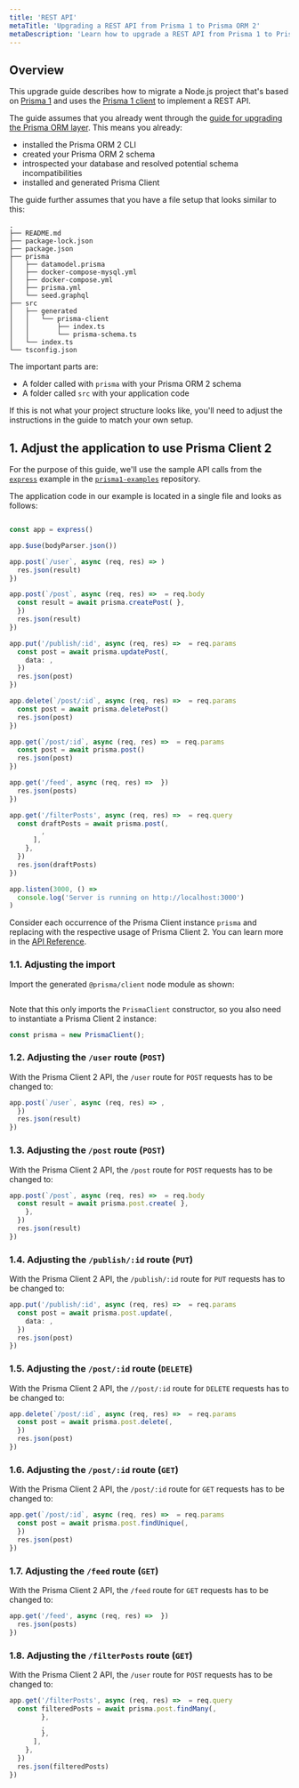 ```yaml
---
title: 'REST API'
metaTitle: 'Upgrading a REST API from Prisma 1 to Prisma ORM 2'
metaDescription: 'Learn how to upgrade a REST API from Prisma 1 to Prisma ORM 2.'
---
```


## Overview

This upgrade guide describes how to migrate a Node.js project that's based on [Prisma 1](https://github.com/prisma/prisma1) and uses the [Prisma 1 client](https://v1.prisma.io/docs/1.34/prisma-client/) to implement a REST API.

The guide assumes that you already went through the [guide for upgrading the Prisma ORM layer](/orm/more/upgrade-guides/upgrade-from-prisma-1/upgrading-the-prisma-layer-postgresql). This means you already:

- installed the Prisma ORM 2 CLI
- created your Prisma ORM 2 schema
- introspected your database and resolved potential schema incompatibilities
- installed and generated Prisma Client

The guide further assumes that you have a file setup that looks similar to this:

```
.
├── README.md
├── package-lock.json
├── package.json
├── prisma
│   ├── datamodel.prisma
│   ├── docker-compose-mysql.yml
│   ├── docker-compose.yml
│   ├── prisma.yml
│   └── seed.graphql
├── src
│   ├── generated
│   │   └── prisma-client
│   │       ├── index.ts
│   │       └── prisma-schema.ts
│   └── index.ts
└── tsconfig.json
```

The important parts are:

- A folder called with `prisma` with your Prisma ORM 2 schema
- A folder called `src` with your application code

If this is not what your project structure looks like, you'll need to adjust the instructions in the guide to match your own setup.

## 1. Adjust the application to use Prisma Client 2

For the purpose of this guide, we'll use the sample API calls from the [`express`](https://github.com/prisma/prisma1-examples/tree/master/typescript/rest-express) example in the [`prisma1-examples`](https://github.com/prisma/prisma1-examples/) repository.

The application code in our example is located in a single file and looks as follows:

```ts

const app = express()

app.$use(bodyParser.json())

app.post(`/user`, async (req, res) => )
  res.json(result)
})

app.post(`/post`, async (req, res) =>  = req.body
  const result = await prisma.createPost( },
  })
  res.json(result)
})

app.put('/publish/:id', async (req, res) =>  = req.params
  const post = await prisma.updatePost(,
    data: ,
  })
  res.json(post)
})

app.delete(`/post/:id`, async (req, res) =>  = req.params
  const post = await prisma.deletePost()
  res.json(post)
})

app.get(`/post/:id`, async (req, res) =>  = req.params
  const post = await prisma.post()
  res.json(post)
})

app.get('/feed', async (req, res) =>  })
  res.json(posts)
})

app.get('/filterPosts', async (req, res) =>  = req.query
  const draftPosts = await prisma.post(,
        ,
      ],
    },
  })
  res.json(draftPosts)
})

app.listen(3000, () =>
  console.log('Server is running on http://localhost:3000')
)
```

Consider each occurrence of the Prisma Client instance `prisma` and replacing with the respective usage of Prisma Client 2. You can learn more in the [API Reference](/orm/prisma-client).

### 1.1. Adjusting the import

Import the generated `@prisma/client` node module as shown:

```ts

```

Note that this only imports the `PrismaClient` constructor, so you also need to instantiate a Prisma Client 2 instance:

```ts
const prisma = new PrismaClient();
```

### 1.2. Adjusting the `/user` route (`POST`)

With the Prisma Client 2 API, the `/user` route for `POST` requests has to be changed to:

```ts
app.post(`/user`, async (req, res) => ,
  })
  res.json(result)
})
```

### 1.3. Adjusting the `/post` route (`POST`)

With the Prisma Client 2 API, the `/post` route for `POST` requests has to be changed to:

```ts
app.post(`/post`, async (req, res) =>  = req.body
  const result = await prisma.post.create( },
    },
  })
  res.json(result)
})
```

### 1.4. Adjusting the `/publish/:id` route (`PUT`)

With the Prisma Client 2 API, the `/publish/:id` route for `PUT` requests has to be changed to:

```ts
app.put('/publish/:id', async (req, res) =>  = req.params
  const post = await prisma.post.update(,
    data: ,
  })
  res.json(post)
})
```

### 1.5. Adjusting the `/post/:id` route (`DELETE`)

With the Prisma Client 2 API, the `//post/:id` route for `DELETE` requests has to be changed to:

```ts
app.delete(`/post/:id`, async (req, res) =>  = req.params
  const post = await prisma.post.delete(,
  })
  res.json(post)
})
```

### 1.6. Adjusting the `/post/:id` route (`GET`)

With the Prisma Client 2 API, the `/post/:id` route for `GET` requests has to be changed to:

```ts
app.get(`/post/:id`, async (req, res) =>  = req.params
  const post = await prisma.post.findUnique(,
  })
  res.json(post)
})
```

### 1.7. Adjusting the `/feed` route (`GET`)

With the Prisma Client 2 API, the `/feed` route for `GET` requests has to be changed to:

```ts
app.get('/feed', async (req, res) =>  })
  res.json(posts)
})
```

### 1.8. Adjusting the `/filterPosts` route (`GET`)

With the Prisma Client 2 API, the `/user` route for `POST` requests has to be changed to:

```ts
app.get('/filterPosts', async (req, res) =>  = req.query
  const filteredPosts = await prisma.post.findMany(,
        },
        ,
        },
      ],
    },
  })
  res.json(filteredPosts)
})
```
